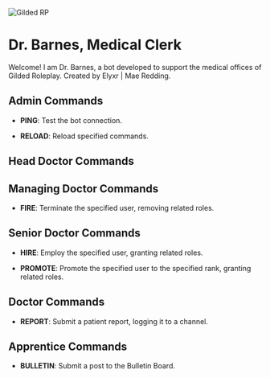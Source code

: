 ![Gilded RP](https://discord.gg/invite/gildedrp)

# Dr. Barnes, Medical Clerk

Welcome! I am Dr. Barnes, a bot developed to support the medical offices of Gilded Roleplay. Created by Elyxr | Mae Redding.

## Admin Commands
- **PING**: Test the bot connection.

- **RELOAD**: Reload specified commands.

## Head Doctor Commands

## Managing Doctor Commands
- **FIRE**: Terminate the specified user, removing related roles.

## Senior Doctor Commands
- **HIRE**: Employ the specified user, granting related roles.

- **PROMOTE**: Promote the specified user to the specified rank, granting related roles.

## Doctor Commands
- **REPORT**: Submit a patient report, logging it to a channel.

## Apprentice Commands
- **BULLETIN**: Submit a post to the Bulletin Board.